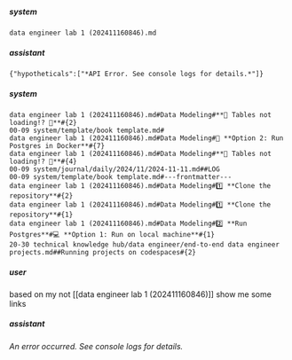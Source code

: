 ##### system
```sc-context
data engineer lab 1 (202411160846).md
```

##### assistant
```lookup
{"hypotheticals":["*API Error. See console logs for details.*"]}
```

##### system
```sc-context
data engineer lab 1 (202411160846).md#Data Modeling#**🚨 Tables not loading!? 🚨**#{2}
00-09 system/template/book template.md#
data engineer lab 1 (202411160846).md#Data Modeling#🐳 **Option 2: Run Postgres in Docker**#{7}
data engineer lab 1 (202411160846).md#Data Modeling#**🚨 Tables not loading!? 🚨**#{4}
00-09 system/journal/daily/2024/11/2024-11-11.md##LOG
00-09 system/template/book template.md#---frontmatter---
data engineer lab 1 (202411160846).md#Data Modeling#1️⃣ **Clone the repository**#{2}
data engineer lab 1 (202411160846).md#Data Modeling#1️⃣ **Clone the repository**#{1}
data engineer lab 1 (202411160846).md#Data Modeling#2️⃣ **Run Postgres**#💻 **Option 1: Run on local machine**#{1}
20-30 technical knowledge hub/data engineer/end-to-end data engineer projects.md##Running projects on codespaces#{2}
```

##### user
based on my not [[data engineer lab 1 (202411160846)]] show me some links

##### assistant
*An error occurred. See console logs for details.*